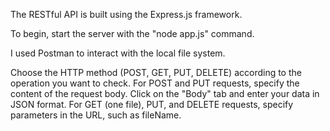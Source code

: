 The RESTful API is built using the Express.js framework.

To begin, start the server with the "node app.js" command.

I used Postman to interact with the local file system.

Choose the HTTP method (POST, GET, PUT, DELETE) according to the operation you want to check.
For POST and PUT requests, specify the content of the request body. Click on the "Body" tab and enter your data in JSON format.
For GET (one file), PUT, and DELETE requests, specify parameters in the URL, such as fileName.
